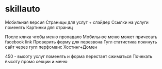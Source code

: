 # skillauto
Мобильная версия
Страницы для услуг + слайдер
Ссылки на услуги поменять
Картинки для страниц

После клика чтобы меню пропадало
Мобильное меню может причесать
facebook link
Проверить форму для перезвона
Гугл статистика
покинуть сайт через гугл перфоманс
Хостинг+Домен


450 - высоту услуг поменять и форма перестает сжиматься
Почекать высоту промо секции и меню